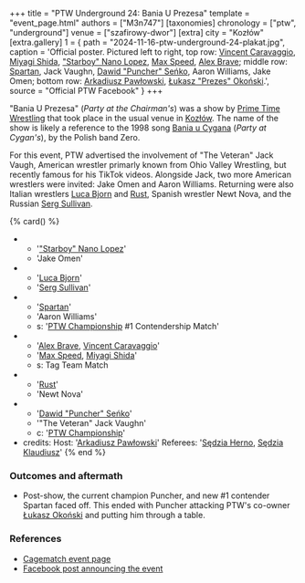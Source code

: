 +++
title = "PTW Underground 24: Bania U Prezesa"
template = "event_page.html"
authors = ["M3n747"]
[taxonomies]
chronology = ["ptw", "underground"]
venue = ["szafirowy-dwor"]
[extra]
city = "Kozłów"
[extra.gallery]
1 = { path = "2024-11-16-ptw-underground-24-plakat.jpg", caption = 'Official poster. Pictured left to right, top row: [Vincent Caravaggio](@/w/vincent-caravaggio.md), [Miyagi Shida](@/w/miyagi-shida.md), ["Starboy" Nano Lopez](@/w/nano-lopez.md), [Max Speed](@/w/max-speed.md), [Alex Brave](@/w/alex-brave.md); middle row: [Spartan](@/w/spartan.md), Jack Vaughn, [Dawid "Puncher" Seńko](@/w/puncher.md), Aaron Williams, Jake Omen; bottom row: [Arkadiusz Pawłowski](@/w/pan-pawlowski.md), [Łukasz "Prezes" Okoński](@/w/lukasz-okonski.md).', source = "Official PTW Facebook" }
+++

"Bania U Prezesa" (_Party at the Chairman's_) was a show by [Prime Time Wrestling](@/o/ptw.md) that took place in the usual venue in [Kozłów](@/v/dworek-kozlow.md). The name of the show is likely a reference to the 1998 song [Bania u Cygana](https://www.youtube.com/watch?v=xLj5xaahdF8) (_Party at Cygan's_), by the Polish band Zero.

For this event, PTW advertised the involvement of "The Veteran" Jack Vaugh, American wrestler primarly known from Ohio Valley Wrestling, but recently famous for his TikTok videos. Alongside Jack, two more American wrestlers were invited: Jake Omen and Aaron Williams.
Returning were also Italian wrestlers [Luca Bjorn](@/w/luca-bjorn.md) and [Rust](@/w/rust.md), Spanish wrestler Newt Nova, and the Russian [Serg Sullivan](@/w/serg-sullivan.md).

{% card() %}
- - '["Starboy" Nano Lopez](@/w/nano-lopez.md)'
  - 'Jake Omen'
- - '[Luca Bjorn](@/w/luca-bjorn.md)'
  - '[Serg Sullivan](@/w/serg-sullivan.md)'
- - '[Spartan](@/w/spartan.md)'
  - 'Aaron Williams'
  - s: '[PTW Championship](@/c/ptw-championship.md) #1 Contendership Match'
- - '[Alex Brave](@/w/alex-brave.md), [Vincent Caravaggio](@/w/vincent-caravaggio.md)'
  - '[Max Speed](@/w/max-speed.md), [Miyagi Shida](@/w/miyagi-shida.md)'
  - s: Tag Team Match
- - '[Rust](@/w/rust.md)'
  - 'Newt Nova'
- - '[Dawid "Puncher" Seńko](@/w/puncher.md)'
  - '"The Veteran" Jack Vaughn'
  - c: '[PTW Championship](@/c/ptw-championship.md)'
- credits:
    Host: '[Arkadiusz Pawłowski](@/w/pan-pawlowski.md)'
    Referees: '[Sędzia Herno](@/w/sedzia-herno.md), [Sędzia Klaudiusz](@/w/sedzia-klaudiusz.md)'
{% end %}

### Outcomes and aftermath

* Post-show, the current champion Puncher, and new #1 contender Spartan faced off. This ended with Puncher attacking PTW's co-owner [Łukasz Okoński](@/w/lukasz-okonski.md) and putting him through a table.

### References

* [Cagematch event page](https://www.cagematch.net/?id=1&nr=412026)
* [Facebook post announcing the event](https://www.facebook.com/photo/?fbid=568458088840171&set=a.136592405360077)
